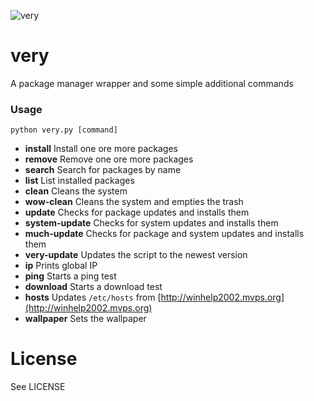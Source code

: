 ![very](https://user-images.githubusercontent.com/6899256/35834766-70047090-0ad7-11e8-939a-cfb644880441.png)

# very

A package manager wrapper and some simple additional commands

### Usage

```
python very.py [command]
```

* **install** Install one ore more packages
* **remove** Remove one ore more packages
* **search** Search for packages by name
* **list** List installed packages
* **clean** Cleans the system
* **wow-clean** Cleans the system and empties the trash
* **update** Checks for package updates and installs them
* **system-update** Checks for system updates and installs them
* **much-update** Checks for package and system updates and installs them
* **very-update** Updates the script to the newest version
* **ip** Prints global IP
* **ping** Starts a ping test
* **download** Starts a download test
* **hosts** Updates `/etc/hosts` from [http://winhelp2002.mvps.org](http://winhelp2002.mvps.org)
* **wallpaper** Sets the wallpaper

# License

See LICENSE
